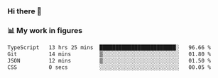 ### Hi there 👋

### 📊 My work in figures

<!--START_SECTION:waka-->

```txt
TypeScript   13 hrs 25 mins  ████████████████████████░   96.66 %
Git          14 mins         ▒░░░░░░░░░░░░░░░░░░░░░░░░   01.80 %
JSON         12 mins         ▒░░░░░░░░░░░░░░░░░░░░░░░░   01.50 %
CSS          0 secs          ░░░░░░░░░░░░░░░░░░░░░░░░░   00.05 %
```

<!--END_SECTION:waka-->
